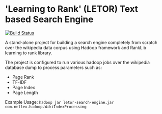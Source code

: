 # 'Learning to Rank' (LETOR) Text based Search Engine 
[![Build Status](https://travis-ci.com/nileshsah/letor-search-engine.svg?token=pVgo4dndv212ztXuejyy&branch=master)](https://travis-ci.com/nileshsah/letor-search-engine)

A stand-alone project for building a search engine completely from scratch over the wikipedia data corpus using Hadoop framework and RankLib learning to rank library.

The project is configured to run various hadoop jobs over the wikipedia database dump to process parameters such as:
   - Page Rank
   - TF-IDF
   - Page Index
   - Page Length
   
Example Usage: `hadoop jar letor-search-engine.jar com.nellex.hadoop.WikiIndexProcessing`
